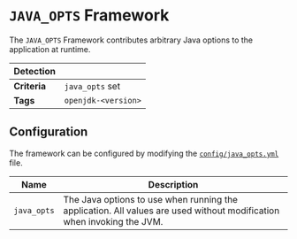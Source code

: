 # `JAVA_OPTS` Framework
The `JAVA_OPTS` Framework contributes arbitrary Java options to the application at runtime.

| Detection ||
| --- | ---
| **Criteria** | `java_opts` set
| **Tags** | `openjdk-<version>`

## Configuration
The framework can be configured by modifying the [`config/java_opts.yml`][java_opts_yml] file.

[java_opts_yml]: ../config/java_opts.yml

| Name | Description
| ---- | -----------
| `java_opts` | The Java options to use when running the application.  All values are used without modification when invoking the JVM.
